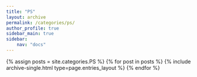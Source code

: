 ```yaml
---
title: "PS"
layout: archive
permalink: /categories/ps/
author_profile: true
sidebar_main: true
sidebar:
    nav: "docs"
---
```


{% assign posts = site.categories.PS %}
{% for post in posts %} {% include archive-single.html type=page.entries_layout %} {% endfor %}